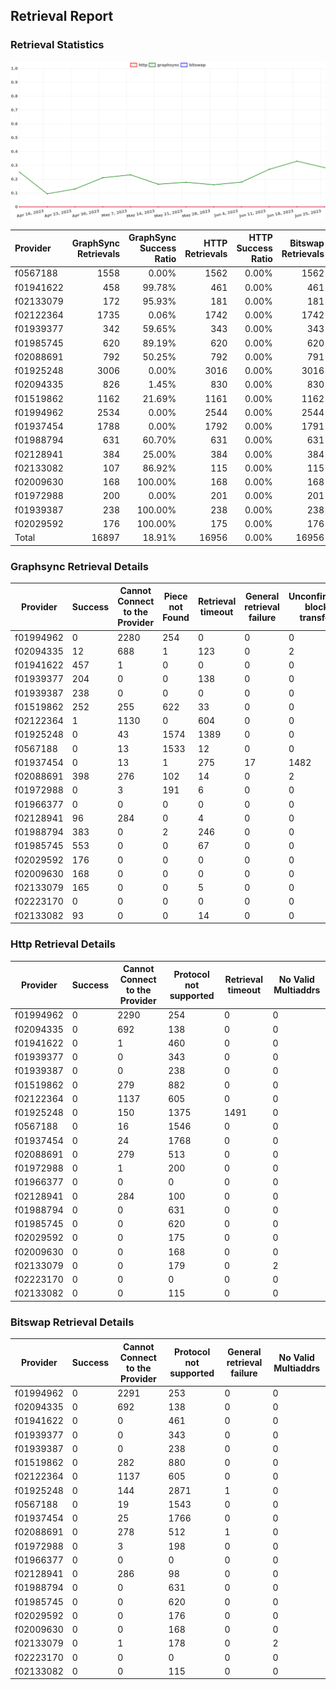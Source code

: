 ## Retrieval Report
### Retrieval Statistics
<img src="https://raw.githubusercontent.com/data-preservation-programs/filplus-checker-assets/main/filecoin-project/filecoin-plus-large-datasets/issues/1564/1687953122455.png"/>

| Provider  | GraphSync Retrievals | GraphSync Success Ratio | HTTP Retrievals | HTTP Success Ratio | Bitswap Retrievals | Bitswap Success Ratio |
| :-------- | -------------------: | ----------------------: | --------------: | -----------------: | -----------------: | --------------------: |
| f0567188  |                 1558 |                   0.00% |            1562 |              0.00% |               1562 |                 0.00% |
| f01941622 |                  458 |                  99.78% |             461 |              0.00% |                461 |                 0.00% |
| f02133079 |                  172 |                  95.93% |             181 |              0.00% |                181 |                 0.00% |
| f02122364 |                 1735 |                   0.06% |            1742 |              0.00% |               1742 |                 0.00% |
| f01939377 |                  342 |                  59.65% |             343 |              0.00% |                343 |                 0.00% |
| f01985745 |                  620 |                  89.19% |             620 |              0.00% |                620 |                 0.00% |
| f02088691 |                  792 |                  50.25% |             792 |              0.00% |                791 |                 0.00% |
| f01925248 |                 3006 |                   0.00% |            3016 |              0.00% |               3016 |                 0.00% |
| f02094335 |                  826 |                   1.45% |             830 |              0.00% |                830 |                 0.00% |
| f01519862 |                 1162 |                  21.69% |            1161 |              0.00% |               1162 |                 0.00% |
| f01994962 |                 2534 |                   0.00% |            2544 |              0.00% |               2544 |                 0.00% |
| f01937454 |                 1788 |                   0.00% |            1792 |              0.00% |               1791 |                 0.00% |
| f01988794 |                  631 |                  60.70% |             631 |              0.00% |                631 |                 0.00% |
| f02128941 |                  384 |                  25.00% |             384 |              0.00% |                384 |                 0.00% |
| f02133082 |                  107 |                  86.92% |             115 |              0.00% |                115 |                 0.00% |
| f02009630 |                  168 |                 100.00% |             168 |              0.00% |                168 |                 0.00% |
| f01972988 |                  200 |                   0.00% |             201 |              0.00% |                201 |                 0.00% |
| f01939387 |                  238 |                 100.00% |             238 |              0.00% |                238 |                 0.00% |
| f02029592 |                  176 |                 100.00% |             175 |              0.00% |                176 |                 0.00% |
| Total     |                16897 |                  18.91% |           16956 |              0.00% |              16956 |                 0.00% |

### Graphsync Retrieval Details
| Provider  | Success | Cannot Connect to the Provider | Piece not Found | Retrieval timeout | General retrieval failure | Unconfirmed block transfer | No Valid Multiaddrs |
| --------- | ------- | ------------------------------ | --------------- | ----------------- | ------------------------- | -------------------------- | ------------------- |
| f01994962 | 0       | 2280                           | 254             | 0                 | 0                         | 0                          | 0                   |
| f02094335 | 12      | 688                            | 1               | 123               | 0                         | 2                          | 0                   |
| f01941622 | 457     | 1                              | 0               | 0                 | 0                         | 0                          | 0                   |
| f01939377 | 204     | 0                              | 0               | 138               | 0                         | 0                          | 0                   |
| f01939387 | 238     | 0                              | 0               | 0                 | 0                         | 0                          | 0                   |
| f01519862 | 252     | 255                            | 622             | 33                | 0                         | 0                          | 0                   |
| f02122364 | 1       | 1130                           | 0               | 604               | 0                         | 0                          | 0                   |
| f01925248 | 0       | 43                             | 1574            | 1389              | 0                         | 0                          | 0                   |
| f0567188  | 0       | 13                             | 1533            | 12                | 0                         | 0                          | 0                   |
| f01937454 | 0       | 13                             | 1               | 275               | 17                        | 1482                       | 0                   |
| f02088691 | 398     | 276                            | 102             | 14                | 0                         | 2                          | 0                   |
| f01972988 | 0       | 3                              | 191             | 6                 | 0                         | 0                          | 0                   |
| f01966377 | 0       | 0                              | 0               | 0                 | 0                         | 0                          | 0                   |
| f02128941 | 96      | 284                            | 0               | 4                 | 0                         | 0                          | 0                   |
| f01988794 | 383     | 0                              | 2               | 246               | 0                         | 0                          | 0                   |
| f01985745 | 553     | 0                              | 0               | 67                | 0                         | 0                          | 0                   |
| f02029592 | 176     | 0                              | 0               | 0                 | 0                         | 0                          | 0                   |
| f02009630 | 168     | 0                              | 0               | 0                 | 0                         | 0                          | 0                   |
| f02133079 | 165     | 0                              | 0               | 5                 | 0                         | 0                          | 2                   |
| f02223170 | 0       | 0                              | 0               | 0                 | 0                         | 0                          | 0                   |
| f02133082 | 93      | 0                              | 0               | 14                | 0                         | 0                          | 0                   |

### Http Retrieval Details
| Provider  | Success | Cannot Connect to the Provider | Protocol not supported | Retrieval timeout | No Valid Multiaddrs |
| --------- | ------- | ------------------------------ | ---------------------- | ----------------- | ------------------- |
| f01994962 | 0       | 2290                           | 254                    | 0                 | 0                   |
| f02094335 | 0       | 692                            | 138                    | 0                 | 0                   |
| f01941622 | 0       | 1                              | 460                    | 0                 | 0                   |
| f01939377 | 0       | 0                              | 343                    | 0                 | 0                   |
| f01939387 | 0       | 0                              | 238                    | 0                 | 0                   |
| f01519862 | 0       | 279                            | 882                    | 0                 | 0                   |
| f02122364 | 0       | 1137                           | 605                    | 0                 | 0                   |
| f01925248 | 0       | 150                            | 1375                   | 1491              | 0                   |
| f0567188  | 0       | 16                             | 1546                   | 0                 | 0                   |
| f01937454 | 0       | 24                             | 1768                   | 0                 | 0                   |
| f02088691 | 0       | 279                            | 513                    | 0                 | 0                   |
| f01972988 | 0       | 1                              | 200                    | 0                 | 0                   |
| f01966377 | 0       | 0                              | 0                      | 0                 | 0                   |
| f02128941 | 0       | 284                            | 100                    | 0                 | 0                   |
| f01988794 | 0       | 0                              | 631                    | 0                 | 0                   |
| f01985745 | 0       | 0                              | 620                    | 0                 | 0                   |
| f02029592 | 0       | 0                              | 175                    | 0                 | 0                   |
| f02009630 | 0       | 0                              | 168                    | 0                 | 0                   |
| f02133079 | 0       | 0                              | 179                    | 0                 | 2                   |
| f02223170 | 0       | 0                              | 0                      | 0                 | 0                   |
| f02133082 | 0       | 0                              | 115                    | 0                 | 0                   |

### Bitswap Retrieval Details
| Provider  | Success | Cannot Connect to the Provider | Protocol not supported | General retrieval failure | No Valid Multiaddrs |
| --------- | ------- | ------------------------------ | ---------------------- | ------------------------- | ------------------- |
| f01994962 | 0       | 2291                           | 253                    | 0                         | 0                   |
| f02094335 | 0       | 692                            | 138                    | 0                         | 0                   |
| f01941622 | 0       | 0                              | 461                    | 0                         | 0                   |
| f01939377 | 0       | 0                              | 343                    | 0                         | 0                   |
| f01939387 | 0       | 0                              | 238                    | 0                         | 0                   |
| f01519862 | 0       | 282                            | 880                    | 0                         | 0                   |
| f02122364 | 0       | 1137                           | 605                    | 0                         | 0                   |
| f01925248 | 0       | 144                            | 2871                   | 1                         | 0                   |
| f0567188  | 0       | 19                             | 1543                   | 0                         | 0                   |
| f01937454 | 0       | 25                             | 1766                   | 0                         | 0                   |
| f02088691 | 0       | 278                            | 512                    | 1                         | 0                   |
| f01972988 | 0       | 3                              | 198                    | 0                         | 0                   |
| f01966377 | 0       | 0                              | 0                      | 0                         | 0                   |
| f02128941 | 0       | 286                            | 98                     | 0                         | 0                   |
| f01988794 | 0       | 0                              | 631                    | 0                         | 0                   |
| f01985745 | 0       | 0                              | 620                    | 0                         | 0                   |
| f02029592 | 0       | 0                              | 176                    | 0                         | 0                   |
| f02009630 | 0       | 0                              | 168                    | 0                         | 0                   |
| f02133079 | 0       | 1                              | 178                    | 0                         | 2                   |
| f02223170 | 0       | 0                              | 0                      | 0                         | 0                   |
| f02133082 | 0       | 0                              | 115                    | 0                         | 0                   |
